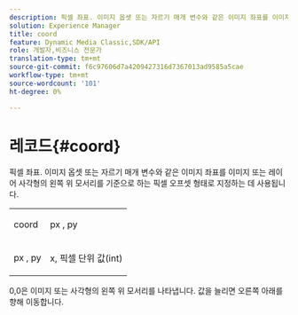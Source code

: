 ```yaml
---
description: 픽셀 좌표. 이미지 옵셋 또는 자르기 매개 변수와 같은 이미지 좌표를 이미지 또는 레이어 사각형의 왼쪽 위 모서리를 기준으로 한 픽셀 오프셋의 형태로 지정하는 데 사용됩니다.
solution: Experience Manager
title: coord
feature: Dynamic Media Classic,SDK/API
role: 개발자,비즈니스 전문가
translation-type: tm+mt
source-git-commit: f6c97606d7a4209427316d7367013ad9585a5cae
workflow-type: tm+mt
source-wordcount: '101'
ht-degree: 0%

---
```



# 레코드{#coord}

픽셀 좌표. 이미지 옵셋 또는 자르기 매개 변수와 같은 이미지 좌표를 이미지 또는 레이어 사각형의 왼쪽 위 모서리를 기준으로 하는 픽셀 오프셋 형태로 지정하는 데 사용됩니다.

<table id="simpletable_A686120953124ACB8803CB9C877252AB"> 
 <tr class="strow"> 
  <td class="stentry"> <p><span class="codeph"> <span class="varname"> coord</span> </span> </p> </td> 
  <td class="stentry"> <p><span class="codeph"> <span class="varname"> px</span> </span>,  <span class="codeph"><span class="varname"> py</span></span> </p></td> 
 </tr> 
 <tr class="strow"> 
  <td class="stentry"> <p><span class="codeph"> <span class="varname"> px</span> </span>,  <span class="codeph"><span class="varname"> py</span></span> </p></td> 
  <td class="stentry"> <p><span class="varname"> x</span>,  <span class="varname"> </span> 픽셀 단위 값(int) </p></td> 
 </tr> 
</table>

0,0은 이미지 또는 사각형의 왼쪽 위 모서리를 나타냅니다. 값을 늘리면 오른쪽 아래를 향해 이동합니다.
